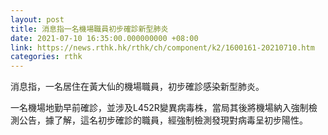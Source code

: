 ```yaml
---
layout: post
title: 消息指一名機場職員初步確診新型肺炎
date: 2021-07-10 16:35:00.000000000 +08:00
link: https://news.rthk.hk/rthk/ch/component/k2/1600161-20210710.htm
categories: rthk
---
```


消息指，一名居住在黃大仙的機場職員，初步確診感染新型肺炎。

一名機場地勤早前確診，並涉及L452R變異病毒株，當局其後將機場納入強制檢測公告，據了解，這名初步確診的職員，經強制檢測發現對病毒呈初步陽性。
